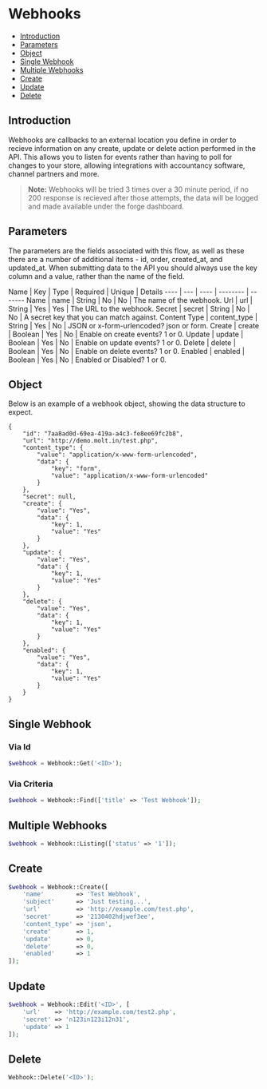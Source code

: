 # Webhooks

- [Introduction](#introduction)
- [Parameters](#params)
- [Object](#object)
- [Single Webhook](#single)
- [Multiple Webhooks](#multiple)
- [Create](#create)
- [Update](#update)
- [Delete](#delete)

<a name="introduction"></a>
## Introduction

Webhooks are callbacks to an external location you define in order to recieve information on any create, update or delete action performed in the API. This allows you to listen for events rather than having to poll for changes to your store, allowing integrations with accountancy software, channel partners and more.

> **Note:** Webhooks will be tried 3 times over a 30 minute period, if no 200 response is recieved after those attempts, the data will be logged and made available under the forge dashboard.

<a name="params"></a>
## Parameters

The parameters are the fields associated with this flow, as well as these there are a number of additional items - id, order, created_at, and updated_at. When submitting data to the API you should always use the key column and a value, rather than the name of the field.

Name | Key | Type | Required | Unique | Details
---- | --- | ---- | -------- | -------
Name | name | String | No | No | The name of the webhook.
Url | url | String | Yes | Yes | The URL to the webhook.
Secret | secret | String | No | No | A secret key that you can match against.
Content Type | content_type | String | Yes | No | JSON or x-form-urlencoded? json or form.
Create | create | Boolean | Yes | No | Enable on create events? 1 or 0.
Update | update | Boolean | Yes | No | Enable on update events? 1 or 0.
Delete | delete | Boolean | Yes | No | Enable on delete events? 1 or 0.
Enabled | enabled | Boolean | Yes | No | Enabled or Disabled? 1 or 0.

<a name="object"></a>
## Object

Below is an example of a webhook object, showing the data structure to expect.

	{
	    "id": "7aa8ad0d-69ea-419a-a4c3-fe8ee69fc2b8",
	    "url": "http://demo.molt.in/test.php",
	    "content_type": {
	        "value": "application/x-www-form-urlencoded",
	        "data": {
	            "key": "form",
	            "value": "application/x-www-form-urlencoded"
	        }
	    },
	    "secret": null,
	    "create": {
	        "value": "Yes",
	        "data": {
	            "key": 1,
	            "value": "Yes"
	        }
	    },
	    "update": {
	        "value": "Yes",
	        "data": {
	            "key": 1,
	            "value": "Yes"
	        }
	    },
	    "delete": {
	        "value": "Yes",
	        "data": {
	            "key": 1,
	            "value": "Yes"
	        }
	    },
	    "enabled": {
	        "value": "Yes",
	        "data": {
	            "key": 1,
	            "value": "Yes"
	        }
	    }
	}

<a name="single"></a>
## Single Webhook

### Via Id

``` php
$webhook = Webhook::Get('<ID>');
```

### Via Criteria

``` php
$webhook = Webhook::Find(['title' => 'Test Webhook']);
```

<a name="multiple"></a>
## Multiple Webhooks

``` php
$webhook = Webhook::Listing(['status' => '1']);
```

<a name="create"></a>
## Create

``` php
$webhook = Webhook::Create([
    'name'         => 'Test Webhook',
    'subject'      => 'Just testing...',
    'url'          => 'http://example.com/test.php',
    'secret'       => '2130402hdjwef3ee',
    'content_type' => 'json',
    'create'       => 1,
    'update'       => 0,
    'delete'       => 0,
    'enabled'      => 1
]);
```

<a name="update"></a>
## Update

``` php
$webhook = Webhook::Edit('<ID>', [
    'url'    => 'http://example.com/test2.php',
    'secret' => 'n123in123i12n31',
    'update' => 1
]);
```

<a name="delete"></a>
## Delete

``` php
Webhook::Delete('<ID>');
```
